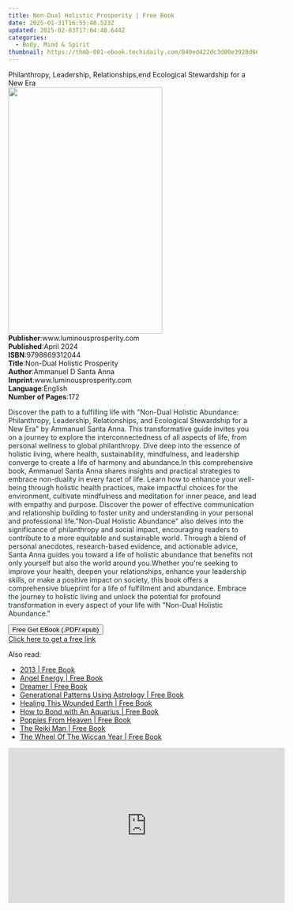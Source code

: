 ```yaml
---
title: Non-Dual Holistic Prosperity | Free Book
date: 2025-01-31T16:55:48.523Z
updated: 2025-02-03T17:04:48.644Z
categories:
  - Body, Mind & Spirit
thumbnail: https://thmb-001-ebook.techidaily.com/840ed422dc3d00e3928d66dcb1f3138eaf26c674e2cb4be02e4f2b9b8c4f3819.jpg
---
```

<main id="book-container">
  <div class="flex flex-col">
    <div class="book-brief flex-1 py-6 px-4 sm:p-6 md:py-10 md:px-8">
      <!-- brief-->
      <div class="book-brief-main">
        Philanthropy, Leadership, Relationships,end Ecological Stewardship for a
        New Era
      </div>
    </div>
    <div
      class="book-meta-info flex-1 grid gap-4 col-start-1 col-end-3 row-start-1 sm:mb-6 sm:grid-cols-4 lg:gap-6 lg:col-start-2 lg:row-end-6 lg:row-span-6 lg:mb-0"
    >
      <div
        class="book-meta-info-left place-content-center mt-4 p-4 text-sm leading-6 col-start-2 col-span-2 dark:text-slate-400"
      >
        <img
          class="w-full h-500 object-cover rounded-lg sm:h-255 sm:col-span-2 lg:col-span-full"
          src="https://img-001-ebook.techidaily.com/9cdf5272e8bf2168fd7763292480738c9b5b74266361161fbb07dd030035fee1.jpg"
          alt=""
          width="312"
          height="500"
        />
      </div>
      <div
        class="book-meta-info-right mt-2 col-start-1 row-start-2 col-span-3 self-center"
      >
        <!-- meta data  -->
        <div class="flex flex-col px-4 md:px-8">
          <div class="flex-1">
            <strong>Publisher</strong>:<span class="px-2"
              >www.luminousprosperity.com</span
            >
          </div>
          <div class="flex-1">
            <strong>Published</strong>:<span class="px-2">April 2024</span>
          </div>
          <div class="flex-1">
            <strong>ISBN</strong>:<span class="px-2">9798869312044</span>
          </div>
          <div class="flex-1">
            <strong>Title</strong>:<span class="px-2"
              >Non-Dual Holistic Prosperity</span
            >
          </div>
          <div class="flex-1">
            <strong>Author</strong>:<span class="px-2"
              >Ammanuel D Santa Anna</span
            >
          </div>
          <div class="flex-1">
            <strong>Imprint</strong>:<span class="px-2"
              >www.luminousprosperity.com</span
            >
          </div>
          <div class="flex-1">
            <strong>Language</strong>:<span class="px-2">English</span>
          </div>
          <div class="flex-1">
            <strong>Number of Pages</strong>:<span class="px-2">172</span>
          </div>
        </div>
      </div>
    </div>
    <div class="book-description flex-1 py-6 px-4 sm:p-6 md:py-10 md:px-8">
      <div class="book-description-main">
        <div accordion-content="" id="description">
          <p>
            <span
              style="
                background-color: rgb(252, 252, 249);
                color: rgb(19, 52, 59);
              "
              >Discover the path to a fulfilling life with "Non-Dual Holistic
              Abundance: Philanthropy, Leadership, Relationships, and Ecological
              Stewardship for a New Era" by Ammanuel Santa Anna. This
              transformative guide invites you on a journey to explore the
              interconnectedness of all aspects of life, from personal wellness
              to global philanthropy. Dive deep into the essence of holistic
              living, where health, sustainability, mindfulness, and leadership
              converge to create a life of harmony and abundance.In this
              comprehensive book, Ammanuel Santa Anna shares insights and
              practical strategies to embrace non-duality in every facet of
              life. Learn how to enhance your well-being through holistic health
              practices, make impactful choices for the environment, cultivate
              mindfulness and meditation for inner peace, and lead with empathy
              and purpose. Discover the power of effective communication and
              relationship building to foster unity and understanding in your
              personal and professional life."Non-Dual Holistic Abundance" also
              delves into the significance of philanthropy and social impact,
              encouraging readers to contribute to a more equitable and
              sustainable world. Through a blend of personal anecdotes,
              research-based evidence, and actionable advice, Santa Anna guides
              you toward a life of holistic abundance that benefits not only
              yourself but also the world around you.Whether you're seeking to
              improve your health, deepen your relationships, enhance your
              leadership skills, or make a positive impact on society, this book
              offers a comprehensive blueprint for a life of fulfillment and
              abundance. Embrace the journey to holistic living and unlock the
              potential for profound transformation in every aspect of your life
              with "Non-Dual Holistic Abundance."</span
            >
          </p>
        </div>
        <div class="accordion-fader"></div>
      </div>
    </div>
    <div class="book-excerpts flex-1 py-6 px-4 sm:p-6 md:py-10 md:px-8"></div>
    <div
      class="book-about-author flex-1 py-6 px-4 sm:p-6 md:py-10 md:px-8"
    ></div>
    <div class="book-free-get flex-1 py-6 px-4 sm:p-6 md:py-10 md:px-8">
      <button
        id="btn-free-get"
        class="bg-blue-500 hover:bg-blue-700 text-white font-bold py-2 px-4 rounded"
      >
        Free Get EBook (.PDF/.epub)
      </button>
      <div id="countdown-display" class="px-2 text-lg mt-2"></div>
      <a
        id="free-link"
        class="hidden bg-blue-500 hover:bg-blue-700 text-white font-bold py-2 px-4 rounded"
        href="https://www.ebooks.com/en-us/book/211319021/non-dual-holistic-prosperity/ammanuel-d-santa-anna/"
        target="_blank"
        >Click here to get a free link</a
      >
    </div>
    <script>
      let countdownTime = 0;
      let countdownInterval = null;
      document
        .getElementById('btn-free-get')
        .addEventListener('click', startCountdown);
      function startCountdown() {
        countdownTime = new Date().getTime() + 60000 * 3;
        countdownInterval = setInterval(updateCountdown, 1000);
        document.getElementById('btn-free-get').disabled = true;
        document
          .getElementById('btn-free-get')
          .classList.add('bg-gray-500', 'cursor-not-allowed');
      }
      function updateCountdown() {
        let currentTime = new Date().getTime();
        let timeLeft = countdownTime - currentTime;
        let secondsLeft = Math.floor(timeLeft / 1000);
        document.getElementById('countdown-display').innerHTML =
          `Remaining time: ${secondsLeft} seconds.`;
        if (secondsLeft <= 0) {
          clearInterval(countdownInterval);
          document.getElementById('btn-free-get').classList.add('hidden');
          document.getElementById('free-link').classList.remove('hidden');
          document.getElementById('countdown-display').innerHTML = '';
        }
      }
    </script>
  </div>
</main>

<ins class="adsbygoogle"
      style="display:block"
      data-ad-client="ca-pub-7571918770474297"
      data-ad-slot="8358498916"
      data-ad-format="auto"
      data-full-width-responsive="true"></ins>
    

<span class="atpl-alsoreadstyle">Also read:</span>
<div><ul>
<li><a href="https://novels-ebooks.techidaily.com/670799-9781846947278-2013/"><u>2013 | Free Book</u></a></li>
<li><a href="https://novels-ebooks.techidaily.com/670512-9780307795434-angel-energy/"><u>Angel Energy | Free Book</u></a></li>
<li><a href="https://novels-ebooks.techidaily.com/670800-9781846947285-dreamer/"><u>Dreamer | Free Book</u></a></li>
<li><a href="https://novels-ebooks.techidaily.com/670801-9781846947292-generational-patterns-using-astrology/"><u>Generational Patterns Using Astrology | Free Book</u></a></li>
<li><a href="https://novels-ebooks.techidaily.com/670802-9781846947308-healing-this-wounded-earth/"><u>Healing This Wounded Earth | Free Book</u></a></li>
<li><a href="https://novels-ebooks.techidaily.com/670803-9781846947315-how-to-bond-with-an-aquarius/"><u>How to Bond with An Aquarius | Free Book</u></a></li>
<li><a href="https://novels-ebooks.techidaily.com/670806-9781846947346-poppies-from-heaven/"><u>Poppies From Heaven | Free Book</u></a></li>
<li><a href="https://novels-ebooks.techidaily.com/670809-9781846947377-the-reiki-man/"><u>The Reiki Man | Free Book</u></a></li>
<li><a href="https://novels-ebooks.techidaily.com/670788-9781446447895-the-wheel-of-the-wiccan-year/"><u>The Wheel Of The Wiccan Year | Free Book</u></a></li>
</ul></div>

<!-- affiliate ads begin -->
<iframe width="560" height="315" src="https://www.youtube.com/embed/E3yY7lZ-FKA?si=g8VEuExP8GH59B69" title="YouTube video player" frameborder="0" allow="accelerometer; autoplay; clipboard-write; encrypted-media; gyroscope; picture-in-picture; web-share" referrerpolicy="strict-origin-when-cross-origin" allowfullscreen></iframe>
<!-- affiliate ads end -->

